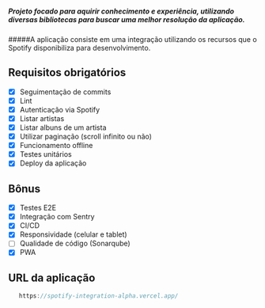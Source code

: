 ##### Projeto focado para aquirir conhecimento e experiência, utilizando diversas bibliotecas para buscar uma melhor resolução da aplicação. 
#####A aplicação consiste em uma integração utilizando os recursos que o Spotify disponibiliza para desenvolvimento.

## Requisitos obrigatórios
- [X] Seguimentação de commits
- [X] Lint
- [X] Autenticação via Spotify
- [X] Listar artistas
- [X] Listar albuns de um artista
- [X] Utilizar paginação (scroll infinito ou não)
- [X] Funcionamento offline
- [X] Testes unitários
- [X] Deploy da aplicação

## Bônus
- [X] Testes E2E
- [X] Integração com Sentry
- [X] CI/CD
- [X] Responsividade (celular e tablet)
- [ ] Qualidade de código (Sonarqube)
- [X] PWA

## URL da aplicação
```js
   https://spotify-integration-alpha.vercel.app/
```

